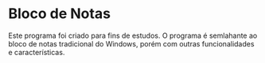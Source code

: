 # Bloco de Notas
 Este programa foi criado para fins de estudos. O programa é semlahante ao bloco de notas tradicional do Windows, porém com outras funcionalidades e características.
